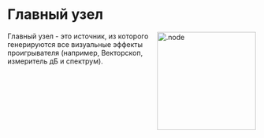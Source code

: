 # Главный узел

<img align="right" style="margin-left: 8px;" src="https://cdn.discordapp.com/attachments/667464431562653706/1052196096467812392/master_node.png" alt=".node" width="200"/>

Главный узел - это источник, из которого генерируются все визуальные эффекты проигрывателя (например, Векторскоп, измеритель дБ и спектрум).
